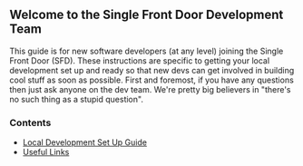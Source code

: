 ## Welcome to the Single Front Door Development Team
This guide is for new software developers (at any level) joining the Single Front Door (SFD). These instructions are specific to getting your local development set up and ready so that new devs can get involved in building cool stuff as soon as possible. First and foremost, if you have any questions then just ask anyone on the dev team. We're pretty big believers in "there's no such thing as a stupid question".
### Contents
- [Local Development Set Up Guide](https://github.com/rtasalem/sfd-dev-onboarding/blob/main/local-development-set-up.md)
- [Useful Links](https://github.com/rtasalem/sfd-dev-onboarding/blob/main/useful-links.md)